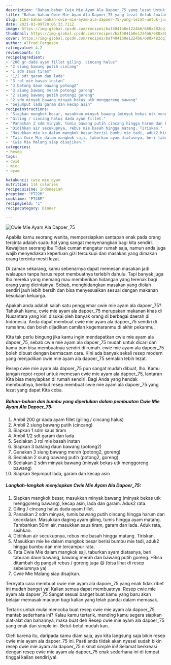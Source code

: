 ```yaml
---
description: "Bahan-bahan Cwie Mie Ayam Ala Dapoer_75 yang lezat Untuk Jualan"
title: "Bahan-bahan Cwie Mie Ayam Ala Dapoer_75 yang lezat Untuk Jualan"
slug: 1163-bahan-bahan-cwie-mie-ayam-ala-dapoer-75-yang-lezat-untuk-jualan
date: 2021-03-09T20:06:33.711Z
image: https://img-global.cpcdn.com/recipes/baf4041b0e1224b6/680x482cq70/cwie-mie-ayam-ala-dapoer_75-foto-resep-utama.jpg
thumbnail: https://img-global.cpcdn.com/recipes/baf4041b0e1224b6/680x482cq70/cwie-mie-ayam-ala-dapoer_75-foto-resep-utama.jpg
cover: https://img-global.cpcdn.com/recipes/baf4041b0e1224b6/680x482cq70/cwie-mie-ayam-ala-dapoer_75-foto-resep-utama.jpg
author: Alfred Ferguson
ratingvalue: 4.2
reviewcount: 15
recipeingredient:
- "200 gr dada ayam fillet giling  cincang halus"
- "2 siung bawang putih cincang"
- "1 sdm saus tiram"
- "1/2 sdt garam dan lada"
- "3 rol mie basah instan"
- "3 batang daun bawang potong2"
- "3 siung bawang merah potong2 goreng"
- "2 siung bawang putih potong2 goreng"
- "2 sdm minyak bawang minyak bekas utk menggoreng bawang"
- "Sejumput lada garam dan kecap asin"
recipeinstructions:
- "Siapkan mangkok besar, masukkan minyak bawang (minyak bekas utk menggoreng bawang), kecap asin, lada dan garam. Aduk2 rata."
- "Giling / cincang halus dada ayam fillet."
- "Panaskan 2 sdm minyak, tumis bawang putih cincang hingga harum dan kecoklatan. Masukkan daging ayam giling, tumis hingga ayam matang. Tambahkan 50ml air, masukkan saus tiram, garam dan lada. Aduk rata, sisihkan."
- "Didihkan air secukupnya, rebus mie basah hingga matang. Tiriskan."
- "Masukkan mie ke dalam mangkok besar berisi bumbu mie tadi, aduk2 hingga bumbu dan mie tercampur rata."
- "Tata Cwie Mie dalam mangkok saji, taburkan ayam diatasnya, beri taburan daun bawang, bawang merah dan bawang putih goreng. *Bisa ditambah dg pangsit rebus / goreng juga 😋 (bisa lihat di resep sebelumnya ya)"
- "Cwie Mie Malang siap disajikan."
categories:
- Resep
tags:
- cwie
- mie
- ayam

katakunci: cwie mie ayam 
nutrition: 114 calories
recipecuisine: Indonesian
preptime: "PT22M"
cooktime: "PT48M"
recipeyield: "1"
recipecategory: Dinner

---
```



![Cwie Mie Ayam Ala Dapoer_75](https://img-global.cpcdn.com/recipes/baf4041b0e1224b6/680x482cq70/cwie-mie-ayam-ala-dapoer_75-foto-resep-utama.jpg)

Apabila kamu seorang wanita, mempersiapkan santapan enak pada orang tercinta adalah suatu hal yang sangat menyenangkan bagi kita sendiri. Kewajiban seorang ibu Tidak cuman mengatur rumah saja, namun anda juga wajib menyediakan keperluan gizi tercukupi dan masakan yang dimakan orang tercinta mesti lezat.

Di zaman  sekarang, kamu sebenarnya dapat memesan masakan jadi walaupun tanpa harus repot membuatnya terlebih dahulu. Tapi banyak juga lho mereka yang memang mau memberikan hidangan yang terenak bagi orang yang dicintainya. Sebab, menghidangkan masakan yang diolah sendiri jauh lebih bersih dan bisa menyesuaikan sesuai dengan makanan kesukaan keluarga. 



Apakah anda adalah salah satu penggemar cwie mie ayam ala dapoer_75?. Tahukah kamu, cwie mie ayam ala dapoer_75 merupakan makanan khas di Nusantara yang kini disukai oleh banyak orang di berbagai daerah di Indonesia. Anda dapat membuat cwie mie ayam ala dapoer_75 sendiri di rumahmu dan boleh dijadikan camilan kegemaranmu di akhir pekanmu.

Kita tak perlu bingung jika kamu ingin mendapatkan cwie mie ayam ala dapoer_75, sebab cwie mie ayam ala dapoer_75 mudah untuk dicari dan kamu pun bisa membuatnya sendiri di rumah. cwie mie ayam ala dapoer_75 boleh dibuat dengan bermacam cara. Kini ada banyak sekali resep modern yang menjadikan cwie mie ayam ala dapoer_75 semakin lebih lezat.

Resep cwie mie ayam ala dapoer_75 pun sangat mudah dibuat, lho. Kamu jangan repot-repot untuk memesan cwie mie ayam ala dapoer_75, lantaran Kita bisa menyiapkan di rumah sendiri. Bagi Anda yang hendak membuatnya, berikut resep membuat cwie mie ayam ala dapoer_75 yang lezat yang dapat Kita coba.

<!--inarticleads1-->

##### Bahan-bahan dan bumbu yang diperlukan dalam pembuatan Cwie Mie Ayam Ala Dapoer_75:

1. Ambil 200 gr dada ayam fillet (giling / cincang halus)
1. Ambil 2 siung bawang putih (cincang)
1. Siapkan 1 sdm saus tiram
1. Ambil 1/2 sdt garam dan lada
1. Sediakan 3 rol mie basah instan
1. Siapkan 3 batang daun bawang (potong2)
1. Gunakan 3 siung bawang merah (potong2, goreng)
1. Sediakan 2 siung bawang putih (potong2, goreng)
1. Sediakan 2 sdm minyak bawang (minyak bekas utk menggoreng bawang)
1. Siapkan Sejumput lada, garam dan kecap asin




<!--inarticleads2-->

##### Langkah-langkah menyiapkan Cwie Mie Ayam Ala Dapoer_75:

1. Siapkan mangkok besar, masukkan minyak bawang (minyak bekas utk menggoreng bawang), kecap asin, lada dan garam. Aduk2 rata.
1. Giling / cincang halus dada ayam fillet.
1. Panaskan 2 sdm minyak, tumis bawang putih cincang hingga harum dan kecoklatan. Masukkan daging ayam giling, tumis hingga ayam matang. Tambahkan 50ml air, masukkan saus tiram, garam dan lada. Aduk rata, sisihkan.
1. Didihkan air secukupnya, rebus mie basah hingga matang. Tiriskan.
1. Masukkan mie ke dalam mangkok besar berisi bumbu mie tadi, aduk2 hingga bumbu dan mie tercampur rata.
1. Tata Cwie Mie dalam mangkok saji, taburkan ayam diatasnya, beri taburan daun bawang, bawang merah dan bawang putih goreng. *Bisa ditambah dg pangsit rebus / goreng juga 😋 (bisa lihat di resep sebelumnya ya)
1. Cwie Mie Malang siap disajikan.




Ternyata cara membuat cwie mie ayam ala dapoer_75 yang enak tidak ribet ini mudah banget ya! Kalian semua dapat membuatnya. Resep cwie mie ayam ala dapoer_75 Sangat sesuai banget buat kamu yang baru akan belajar memasak maupun bagi kalian yang telah pandai dalam memasak.

Tertarik untuk mulai mencoba buat resep cwie mie ayam ala dapoer_75 mantab sederhana ini? Kalau kamu tertarik, mending kamu segera siapkan alat-alat dan bahannya, maka buat deh Resep cwie mie ayam ala dapoer_75 yang enak dan simple ini. Betul-betul mudah kan. 

Oleh karena itu, daripada kamu diam saja, ayo kita langsung saja bikin resep cwie mie ayam ala dapoer_75 ini. Pasti anda tiidak akan nyesel sudah bikin resep cwie mie ayam ala dapoer_75 nikmat simple ini! Selamat berkreasi dengan resep cwie mie ayam ala dapoer_75 enak sederhana ini di tempat tinggal kalian sendiri,ya!.

